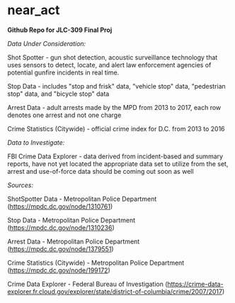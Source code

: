 # near_act
**Github Repo for JLC-309 Final Proj**


*Data Under Consideration:* 

Shot Spotter - gun shot detection, acoustic surveillance technology that uses sensors to detect, locate, and alert law enforcement agencies of potential gunfire incidents in real time. 

Stop Data - includes "stop and frisk" data, "vehicle stop" data, "pedestrian stop" data, and "bicycle stop" data

Arrest Data - adult arrests made by the MPD from 2013 to 2017, each row denotes one arrest and not one charge

Crime Statistics (Citywide) - official crime index for D.C. from 2013 to 2016


*Data to Investigate:*

FBI Crime Data Explorer - data derived from incident-based and summary reports, have not yet located the appropriate data set to utilize from the set, arrest and use-of-force data should be coming out soon as well 


*Sources:*

ShotSpotter Data - Metropolitan Police Department (https://mpdc.dc.gov/node/1310761)

Stop Data - Metropolitan Police Department (https://mpdc.dc.gov/node/1310236)

Arrest Data - Metropolitan Police Department (https://mpdc.dc.gov/node/1379551)

Crime Statistics (Citywide) - Metropolitan Police Department (https://mpdc.dc.gov/node/199172)

Crime Data Explorer - Federal Bureau of Investigation (https://crime-data-explorer.fr.cloud.gov/explorer/state/district-of-columbia/crime/2007/2017)
